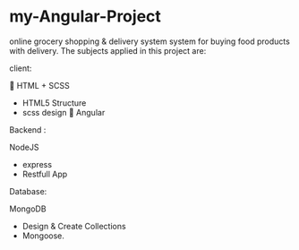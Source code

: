 # my-Angular-Project
online grocery shopping &amp; delivery system
system for buying food products with delivery.
The subjects applied in this project are:

client:

 HTML + SCSS
- HTML5 Structure
- scss design
 Angular
 
Backend :

 NodeJS
- express
- Restfull App

Database:

MongoDB
- Design & Create Collections
- Mongoose.
